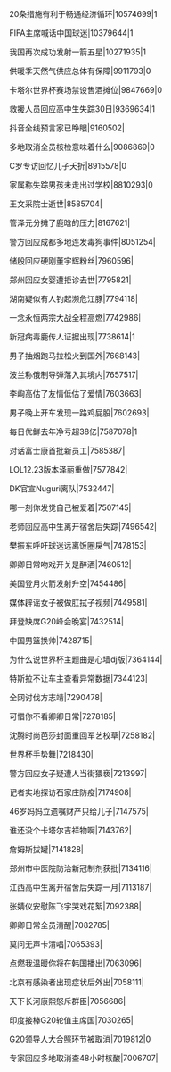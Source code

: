 20条措施有利于畅通经济循环|10574699|1

FIFA主席喊话中国球迷|10379644|1

我国再次成功发射一箭五星|10271935|1

供暖季天然气供应总体有保障|9911793|0

卡塔尔世界杯赛场禁设售酒摊位|9847669|0

救援人员回应高中生失踪30日|9369634|1

抖音全线预言家已睁眼|9160502|

多地取消全员核检意味着什么|9086869|0

C罗专访回忆儿子夭折|8915578|0

家属称失踪男孩未走出过学校|8810293|0

王文采院士逝世|8585704|

管泽元分摊了鹿晗的压力|8167621|

警方回应成都多地连发毒狗事件|8051254|

储殷回应硬刚董宇辉粉丝|7960596|

郑州回应女婴遭拒诊去世|7795821|

湖南疑似有人钓起濒危江豚|7794118|

一念永恒两宗大战全程高燃|7742986|

新冠病毒鹿传人证据出现|7738614|1

男子抽烟跑马拉松火到国外|7668143|

波兰称俄制导弹落入其境内|7657517|

李峋高估了友情低估了爱情|7603663|

男子晚上开车发现一路鸡屁股|7602693|

每日优鲜去年净亏超38亿|7587078|1

对话富士康首批新员工|7585387|

LOL12.23版本泽丽重做|7577842|

DK官宣Nuguri离队|7532447|

哪一刻你发觉自己被爱着|7507145|

老师回应高中生离开宿舍后失踪|7496542|

樊振东呼吁球迷远离饭圈戾气|7478153|

卿卿日常吻戏开关是醉酒|7460512|

美国登月火箭发射升空|7454486|

媒体辟谣女子被做肛拭子视频|7449581|

拜登缺席G20峰会晚宴|7432514|

中国男篮换帅|7428715|

为什么说世界杯主题曲是心墙dj版|7364144|

特斯拉不让车主查看异常数据|7344123|

全网讨伐方志靖|7290478|

可惜你不看卿卿日常|7278185|

沈腾时尚芭莎封面重回军艺校草|7258182|

世界杯手势舞|7218430|

警方回应女子疑遭人当街猥亵|7213997|

记者实地探访石家庄防疫|7174908|

46岁妈妈立遗嘱财产只给儿子|7147575|

谁还没个卡塔尔吉祥物啊|7143762|

詹姆斯拔罐|7141828|

郑州市中医院防治新冠制剂获批|7134116|

江西高中生离开宿舍后失踪一月|7113187|

张婧仪安慰陈飞宇哭戏花絮|7092388|

卿卿日常全员清醒|7082785|

莫问无声卡清唱|7065393|

点燃我温暖你将在韩国播出|7063096|

北京有感染者出现症状后外出|7058111|

天下长河康熙怒斥群臣|7056686|

印度接棒G20轮值主席国|7030265|

G20领导人大合照环节被取消|7019812|0

专家回应多地取消查48小时核酸|7006707|

